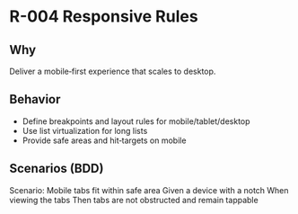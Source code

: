 # R-004 Responsive Rules

## Why
Deliver a mobile‑first experience that scales to desktop.

## Behavior
- Define breakpoints and layout rules for mobile/tablet/desktop
- Use list virtualization for long lists
- Provide safe areas and hit‑targets on mobile

## Scenarios (BDD)
Scenario: Mobile tabs fit within safe area
Given a device with a notch
When viewing the tabs
Then tabs are not obstructed and remain tappable
